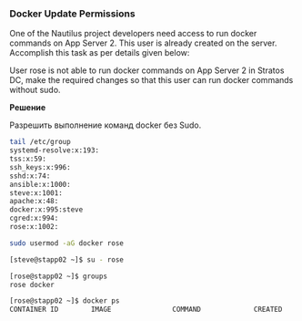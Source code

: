 ### Docker Update Permissions

One of the Nautilus project developers need access to run docker commands on App Server 2. This user is already created on the server. Accomplish this task as per details given below:


User rose is not able to run docker commands on App Server 2 in Stratos DC, make the required changes so that this user can run docker commands without sudo.


__Решение__

Разрешить выполнение команд docker без Sudo.

```bash
tail /etc/group
systemd-resolve:x:193:
tss:x:59:
ssh_keys:x:996:
sshd:x:74:
ansible:x:1000:
steve:x:1001:
apache:x:48:
docker:x:995:steve
cgred:x:994:
rose:x:1002:

sudo usermod -aG docker rose

[steve@stapp02 ~]$ su - rose

[rose@stapp02 ~]$ groups
rose docker

[rose@stapp02 ~]$ docker ps
CONTAINER ID        IMAGE               COMMAND             CREATED             STATUS              PORTS               NAMES
```
